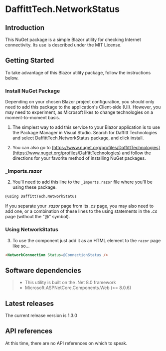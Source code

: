 # DaffittTech.NetworkStatus

## Introduction
This NuGet package is a simple Blazor utility for checking Internet connectivity. Its use is described under the MIT License.

## Getting Started
To take advantage of this Blazor utility package, follow the instructions below.

### Install NuGet Package
Depending on your chosen Blazor project configuration, you should only need to add this package to the application's Client-side (UI). However, you may need to experiment, as Microsoft likes to change technologies on a moment-to-moment basis.
1. The simplest way to add this service to your Blazor application is to use the Package Manager in Visual Studio. Search for Daffitt Technologies and select DaffittTech.NetworkStatus package, and click install.

2. You can also go to [https://www.nuget.org/profiles/DaffittTechnologies](https://www.nuget.org/profiles/DaffittTechnologies) and follow the directions for your favorite method of installing NuGet packages.

### _Imports.razor
2. You'll need to add this line to the ```_Imports.razor``` file where you'll be using these package.
```html
@using DaffittTech.NetworkStatus
```
If you separate your *.razor* page from its *.cs* page, you may also need to add one, or a combination of these lines to the using statements in the *.cs* page (without the "@" symbol).

### Using NetworkStatus
3. To use the component just add it as an HTML element to the ```razor``` page like so...
```html
<NetworkConnection Status=@ConnectionStatus />
```

## Software dependencies
>- This utility is built on the .Net 8.0 framework
>- Microsoft.ASPNetCore.Components.Web (>= 8.0.6)

## Latest releases
The current release version is 1.3.0

## API references
At this time, there are no API references on which to speak.
